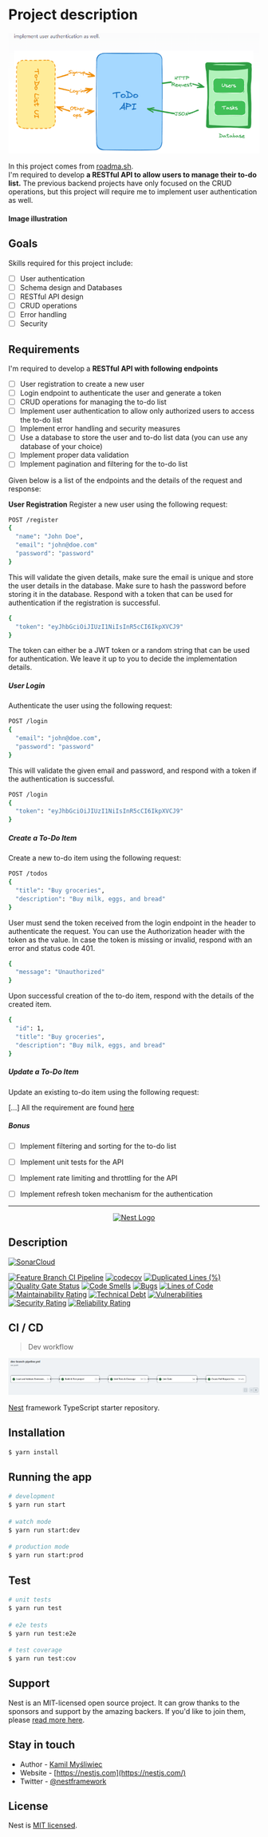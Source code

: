 
# Project description

<img src="assets/images/project-desc.png" alt="Ci description">

In this project comes from [roadma.sh](https://roadmap.sh/). <br> I'm required to develop **a RESTful API to allow users to manage their to-do list.** The previous backend projects have only focused on the CRUD operations, but this project will require me to implement user authentication as well.




#### Image illustration


## Goals
Skills required for this project include:

* [ ] User authentication
* [ ] Schema design and Databases
* [ ] RESTful API design
* [ ] CRUD operations
* [ ] Error handling
* [ ] Security

## Requirements
I'm required to develop a **RESTful API with following endpoints**

* [ ] User registration to create a new user
* [ ] Login endpoint to authenticate the user and generate a token
* [ ] CRUD operations for managing the to-do list
* [ ] Implement user authentication to allow only authorized users to access the to-do list
* [ ] Implement error handling and security measures
* [ ] Use a database to store the user and to-do list data (you can use any database of your choice)
* [ ] Implement proper data validation
* [ ] Implement pagination and filtering for the to-do list

Given below is a list of the endpoints and the details of the request and response:

**User Registration**
Register a new user using the following request:
```sh
POST /register
{
  "name": "John Doe",
  "email": "john@doe.com"
  "password": "password"
}
```
This will validate the given details, make sure the email is unique and store the user details in the database. Make sure to hash the password before storing it in the database. Respond with a token that can be used for authentication if the registration is successful.
```sh
{
  "token": "eyJhbGciOiJIUzI1NiIsInR5cCI6IkpXVCJ9"
}
```

The token can either be a JWT token or a random string that can be used for authentication. We leave it up to you to decide the implementation details.

##### **User Login**
Authenticate the user using the following request:
```sh
POST /login
{
  "email": "john@doe.com",
  "password": "password"
}
```
This will validate the given email and password, and respond with a token if the authentication is successful.

```sh
POST /login
{
  "token": "eyJhbGciOiJIUzI1NiIsInR5cCI6IkpXVCJ9"
}
```

##### **Create a To-Do Item**
Create a new to-do item using the following request:
```sh
POST /todos
{
  "title": "Buy groceries",
  "description": "Buy milk, eggs, and bread"
}
```

User must send the token received from the login endpoint in the header to authenticate the request. You can use the Authorization header with the token as the value. In case the token is missing or invalid, respond with an error and status code 401.

```sh
{
  "message": "Unauthorized"
}
```
Upon successful creation of the to-do item, respond with the details of the created item.
```sh
{
  "id": 1,
  "title": "Buy groceries",
  "description": "Buy milk, eggs, and bread"
}
```
##### **Update a To-Do Item**
Update an existing to-do item using the following request:

[...] All the requirement are found [here](https://roadmap.sh/projects/todo-list-api)

##### Bonus
* [ ] Implement filtering and sorting for the to-do list
* [ ] Implement unit tests for the API
* [ ] Implement rate limiting and throttling for the API
* [ ] Implement refresh token mechanism for the authentication



---

<p align="center">
  <a href="http://nestjs.com/" target="blank"><img src="https://nestjs.com/img/logo-small.svg" width="200" alt="Nest Logo" /></a>
</p>


## Description

[![SonarCloud](https://sonarcloud.io/images/project_badges/sonarcloud-white.svg)](https://sonarcloud.io/summary/new_code?id=TheGreatJordach_Todo-List-APP)

<div style="align-items: center">


[![Feature Branch CI Pipeline](https://github.com/TheGreatJordach/Todo-List-APP/actions/workflows/dev-branch-pipeline.yml/badge.svg)](https://github.com/TheGreatJordach/Todo-List-APP/actions/workflows/dev-branch-pipeline.yml)
[![codecov](https://codecov.io/gh/TheGreatJordach/Todo-List-APP/graph/badge.svg?token=ilMpWHnJYl)](https://codecov.io/gh/TheGreatJordach/Todo-List-APP)
[![Duplicated Lines (%)](https://sonarcloud.io/api/project_badges/measure?project=TheGreatJordach_Todo-List-APP&metric=duplicated_lines_density)](https://sonarcloud.io/summary/new_code?id=TheGreatJordach_Todo-List-APP)
[![Quality Gate Status](https://sonarcloud.io/api/project_badges/measure?project=TheGreatJordach_Todo-List-APP&metric=alert_status)](https://sonarcloud.io/summary/new_code?id=TheGreatJordach_Todo-List-APP)
[![Code Smells](https://sonarcloud.io/api/project_badges/measure?project=TheGreatJordach_Todo-List-APP&metric=code_smells)](https://sonarcloud.io/summary/new_code?id=TheGreatJordach_Todo-List-APP)
[![Bugs](https://sonarcloud.io/api/project_badges/measure?project=TheGreatJordach_Todo-List-APP&metric=bugs)](https://sonarcloud.io/summary/new_code?id=TheGreatJordach_Todo-List-APP)
[![Lines of Code](https://sonarcloud.io/api/project_badges/measure?project=TheGreatJordach_Todo-List-APP&metric=ncloc)](https://sonarcloud.io/summary/new_code?id=TheGreatJordach_Todo-List-APP)
[![Maintainability Rating](https://sonarcloud.io/api/project_badges/measure?project=TheGreatJordach_Todo-List-APP&metric=sqale_rating)](https://sonarcloud.io/summary/new_code?id=TheGreatJordach_Todo-List-APP)
[![Technical Debt](https://sonarcloud.io/api/project_badges/measure?project=TheGreatJordach_Todo-List-APP&metric=sqale_index)](https://sonarcloud.io/summary/new_code?id=TheGreatJordach_Todo-List-APP)
[![Vulnerabilities](https://sonarcloud.io/api/project_badges/measure?project=TheGreatJordach_Todo-List-APP&metric=vulnerabilities)](https://sonarcloud.io/summary/new_code?id=TheGreatJordach_Todo-List-APP)
[![Security Rating](https://sonarcloud.io/api/project_badges/measure?project=TheGreatJordach_Todo-List-APP&metric=security_rating)](https://sonarcloud.io/summary/new_code?id=TheGreatJordach_Todo-List-APP)
[![Reliability Rating](https://sonarcloud.io/api/project_badges/measure?project=TheGreatJordach_Todo-List-APP&metric=reliability_rating)](https://sonarcloud.io/summary/new_code?id=TheGreatJordach_Todo-List-APP)

</div>

## CI / CD

> Dev workflow
<img src="assets/images/dev_ci_workflow.png" alt="Ci description">

[Nest](https://github.com/nestjs/nest) framework TypeScript starter repository.

## Installation

```bash
$ yarn install
```

## Running the app

```bash
# development
$ yarn run start

# watch mode
$ yarn run start:dev

# production mode
$ yarn run start:prod
```

## Test

```bash
# unit tests
$ yarn run test

# e2e tests
$ yarn run test:e2e

# test coverage
$ yarn run test:cov
```

## Support

Nest is an MIT-licensed open source project. It can grow thanks to the sponsors and support by the amazing backers. If you'd like to join them, please [read more here](https://docs.nestjs.com/support).

## Stay in touch

- Author - [Kamil Myśliwiec](https://kamilmysliwiec.com)
- Website - [https://nestjs.com](https://nestjs.com/)
- Twitter - [@nestframework](https://twitter.com/nestframework)

## License

Nest is [MIT licensed](LICENSE).

